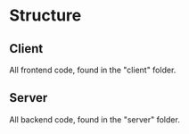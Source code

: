 # Structure

## Client

All frontend code, found in the "client" folder.

## Server

All backend code, found in the "server" folder.